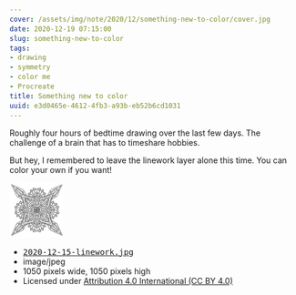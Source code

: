 ```yaml
---
cover: /assets/img/note/2020/12/something-new-to-color/cover.jpg
date: 2020-12-19 07:15:00
slug: something-new-to-color
tags:
- drawing
- symmetry
- color me
- Procreate
title: Something new to color
uuid: e3d0465e-4612-4fb3-a93b-eb52b6cd1031
---
```


Roughly four hours of bedtime drawing over the last few days.
The challenge of a brain that has to timeshare hobbies.

But hey, I remembered to leave the linework layer alone this time.
You can color your own if you want!

<div class="image-link">
  <div class="image-link-preview">
    <a href="./2020-12-15-linework.jpg">
      <img src="./2020-12-15-linework-96x96.jpg" alt="thumbnail of linked image" />
    </a>
  </div>
  <div class="image-link-details">
    <ul>
      <li>
        <a href="./2020-12-15-linework.jpg">
          <tt>2020-12-15-linework.jpg</tt>
        </a>
      </li>
      <li>image/jpeg</li>
      <li>1050 pixels wide, 1050 pixels high</li>
      <li>Licensed under <a href="https://creativecommons.org/licenses/by/4.0/">Attribution 4.0 International (CC BY 4.0)</a></li>
    </ul>
  </div>
</div>